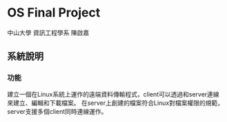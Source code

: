 # OS Final Project
中山大學 資訊工程學系 陳啟嘉

## 系統說明
### 功能
建立一個在Linux系統上運作的遠端資料傳輸程式，client可以透過和server連線來建立、編輯和下載檔案。
在server上創建的檔案符合Linux對檔案權限的規範，server支援多個client同時連線運作。
